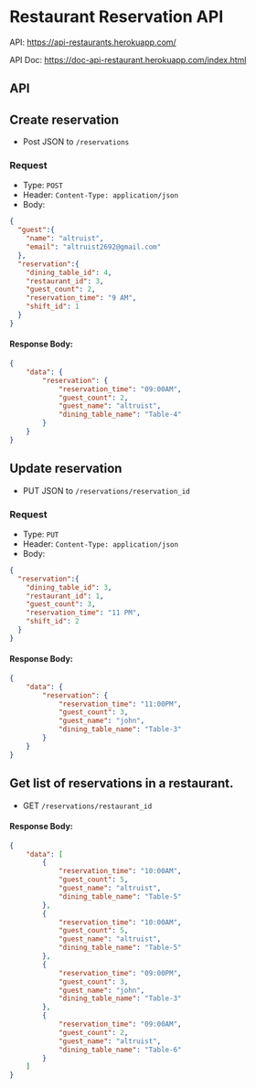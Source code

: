 # Restaurant Reservation API

API:  https://api-restaurants.herokuapp.com/

API Doc:  https://doc-api-restaurant.herokuapp.com/index.html

## API

## Create reservation

* Post JSON to `/reservations`

### Request

* Type: `POST`
* Header: `Content-Type: application/json`
* Body:

```json
{
  "guest":{
  	"name": "altruist",
    "email": "altruist2692@gmail.com"
  },
  "reservation":{
  	"dining_table_id": 4,
    "restaurant_id": 3,
    "guest_count": 2,
    "reservation_time": "9 AM",
    "shift_id": 1
  }
}
```

#### Response Body:

```json
{
    "data": {
        "reservation": {
            "reservation_time": "09:00AM",
            "guest_count": 2,
            "guest_name": "altruist",
            "dining_table_name": "Table-4"
        }
    }
}
```

## Update reservation

* PUT JSON to `/reservations/reservation_id`

### Request

* Type: `PUT`
* Header: `Content-Type: application/json`
* Body:

```json
{
  "reservation":{
  	"dining_table_id": 3,
    "restaurant_id": 1,
    "guest_count": 3,
    "reservation_time": "11 PM",
    "shift_id": 2
  }
}
```

#### Response Body:

```json
{
    "data": {
        "reservation": {
            "reservation_time": "11:00PM",
            "guest_count": 3,
            "guest_name": "john",
            "dining_table_name": "Table-3"
        }
    }
}
```

## Get list of reservations in a restaurant. 

* GET `/reservations/restaurant_id`

#### Response Body: 

```json
{
    "data": [
        {
            "reservation_time": "10:00AM",
            "guest_count": 5,
            "guest_name": "altruist",
            "dining_table_name": "Table-5"
        },
        {
            "reservation_time": "10:00AM",
            "guest_count": 5,
            "guest_name": "altruist",
            "dining_table_name": "Table-5"
        },
        {
            "reservation_time": "09:00PM",
            "guest_count": 3,
            "guest_name": "john",
            "dining_table_name": "Table-3"
        },
        {
            "reservation_time": "09:00AM",
            "guest_count": 2,
            "guest_name": "altruist",
            "dining_table_name": "Table-6"
        }
    ]
}
```